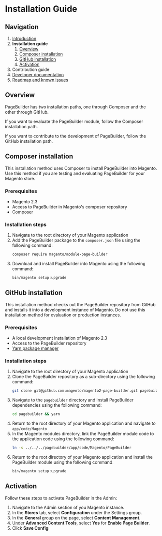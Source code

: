 # Installation Guide

## Navigation

1. [Introduction]
2. **Installation guide**
    1. [Overview](#overview)
    1. [Composer installation](#composer-installation)
    1. [GitHub installation](#github-installation)
    1. [Activation](#activation)
3. Contribution guide
4. [Developer documentation]
5. [Roadmap and known issues]

[Introduction]: README.md
[Developer documentation]: developer-documentation.md
[Roadmap and known issues]: roadmap.md

## Overview

PageBuilder has two installation paths, one through Composer and the other through GitHub.

If you want to evaluate the PageBuilder module, follow the Composer installation path.

If you want to contribute to the development of PageBuilder, follow the GitHub installation path.

## Composer installation

This installation method uses Composer to install PageBuilder into Magento.
Use this method if you are testing and evaluating PageBuilder for your Magento store.

### Prerequisites

* Magento 2.3
* Access to PageBuilder in Magento's composer repository
* Composer

### Installation steps

1. Navigate to the root directory of your Magento application
1. Add the PageBuilder package to the `composer.json` file using the following command:
    <!-- Need to confirm this is correct -->
    ``` sh
    composer require magento/module-page-builder
    ```
1. Download and install PageBuilder into Magento using the following command:
    ``` sh
    bin/magento setup:upgrade
    ```

## GitHub installation

This installation method checks out the PageBuilder repository from GitHub and installs it into a development instance of Magento.
Do not use this installation method for evaluation or production instances. 

### Prerequisites

* A local development installation of Magento 2.3
* Access to the PageBuilder repository
* [Yarn package manager]

[Yarn package manager]: https://yarnpkg.com/en/

### Installation steps

1. Navigate to the root directory of your Magento application
1. Clone the PageBuilder repository as a sub-directory using the following command:
    ``` sh
    git clone git@github.com:magento/magento2-page-builder.git pagebuilder
    ```
1. Navigate to the `pagebuilder` directory and install PageBuilder dependencies using the following command:
    ``` sh
    cd pagebuilder && yarn
    ```
1. Return to the root directory of your Magento application and navigate to `app/code/Magento`
1. In the Magento modules directory, link the PageBuilder module code to the application code using the following command:
    ``` sh
    ln -s ../../../pagebuilder/app/code/Magento/PageBuilder
    ```
1. Return to the root directory of your Magento application and install the PageBuilder module using the following command:
    ``` sh
    bin/magento setup:upgrade
    ```

## Activation

Follow these steps to activate PageBuilder in the Admin:

1. Navigate to the Admin section of you Magento instance.
2. In the **Stores** tab, select **Configuration** under the Settings group.
3. In the **General** group on the page, select **Content Management**.
4. Under **Advanced Content Tools**, select **Yes** for **Enable Page Builder**.
5. Click **Save Config**